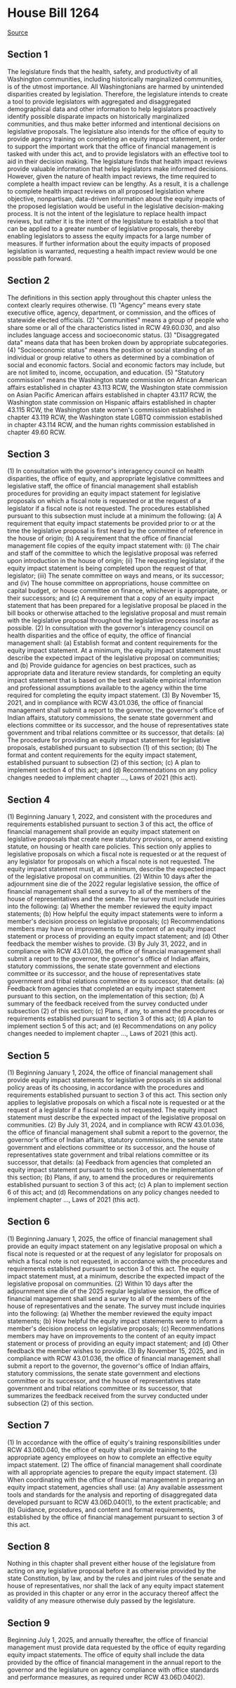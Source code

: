 # House Bill 1264

[Source](http://lawfilesext.leg.wa.gov/biennium/2021-22/Xml/Bills/House%20Bills/1264.xml)
## Section 1
The legislature finds that the health, safety, and productivity of all Washington communities, including historically marginalized communities, is of the utmost importance. All Washingtonians are harmed by unintended disparities created by legislation. Therefore, the legislature intends to create a tool to provide legislators with aggregated and disaggregated demographical data and other information to help legislators proactively identify possible disparate impacts on historically marginalized communities, and thus make better informed and intentional decisions on legislative proposals. The legislature also intends for the office of equity to provide agency training on completing an equity impact statement, in order to support the important work that the office of financial management is tasked with under this act, and to provide legislators with an effective tool to aid in their decision making.
The legislature finds that health impact reviews provide valuable information that helps legislators make informed decisions. However, given the nature of health impact reviews, the time required to complete a health impact review can be lengthy. As a result, it is a challenge to complete health impact reviews on all proposed legislation where objective, nonpartisan, data-driven information about the equity impacts of the proposed legislation would be useful in the legislative decision-making process. It is not the intent of the legislature to replace health impact reviews, but rather it is the intent of the legislature to establish a tool that can be applied to a greater number of legislative proposals, thereby enabling legislators to assess the equity impacts for a large number of measures. If further information about the equity impacts of proposed legislation is warranted, requesting a health impact review would be one possible path forward.

## Section 2
The definitions in this section apply throughout this chapter unless the context clearly requires otherwise.
(1) "Agency" means every state executive office, agency, department, or commission, and the offices of statewide elected officials.
(2) "Communities" means a group of people who share some or all of the characteristics listed in RCW 49.60.030, and also includes language access and socioeconomic status.
(3) "Disaggregated data" means data that has been broken down by appropriate subcategories.
(4) "Socioeconomic status" means the position or social standing of an individual or group relative to others as determined by a combination of social and economic factors. Social and economic factors may include, but are not limited to, income, occupation, and education.
(5) "Statutory commission" means the Washington state commission on African American affairs established in chapter 43.113 RCW, the Washington state commission on Asian Pacific American affairs established in chapter 43.117 RCW, the Washington state commission on Hispanic affairs established in chapter 43.115 RCW, the Washington state women's commission established in chapter 43.119 RCW, the Washington state LGBTQ commission established in chapter 43.114 RCW, and the human rights commission established in chapter 49.60 RCW.

## Section 3
(1) In consultation with the governor's interagency council on health disparities, the office of equity, and appropriate legislative committees and legislative staff, the office of financial management shall establish procedures for providing an equity impact statement for legislative proposals on which a fiscal note is requested or at the request of a legislator if a fiscal note is not requested. The procedures established pursuant to this subsection must include at a minimum the following:
(a) A requirement that equity impact statements be provided prior to or at the time the legislative proposal is first heard by the committee of reference in the house of origin;
(b) A requirement that the office of financial management file copies of the equity impact statement with:
(i) The chair and staff of the committee to which the legislative proposal was referred upon introduction in the house of origin;
(ii) The requesting legislator, if the equity impact statement is being completed upon the request of that legislator;
(iii) The senate committee on ways and means, or its successor; and
(iv) The house committee on appropriations, house committee on capital budget, or house committee on finance, whichever is appropriate, or their successors; and
(c) A requirement that a copy of an equity impact statement that has been prepared for a legislative proposal be placed in the bill books or otherwise attached to the legislative proposal and must remain with the legislative proposal throughout the legislative process insofar as possible.
(2) In consultation with the governor's interagency council on health disparities and the office of equity, the office of financial management shall:
(a) Establish format and content requirements for the equity impact statement. At a minimum, the equity impact statement must describe the expected impact of the legislative proposal on communities; and
(b) Provide guidance for agencies on best practices, such as appropriate data and literature review standards, for completing an equity impact statement that is based on the best available empirical information and professional assumptions available to the agency within the time required for completing the equity impact statement.
(3) By November 15, 2021, and in compliance with RCW 43.01.036, the office of financial management shall submit a report to the governor, the governor's office of Indian affairs, statutory commissions, the senate state government and elections committee or its successor, and the house of representatives state government and tribal relations committee or its successor, that details:
(a) The procedure for providing an equity impact statement for legislative proposals, established pursuant to subsection (1) of this section;
(b) The format and content requirements for the equity impact statement, established pursuant to subsection (2) of this section;
(c) A plan to implement section 4 of this act; and
(d) Recommendations on any policy changes needed to implement chapter ..., Laws of 2021 (this act).

## Section 4
(1) Beginning January 1, 2022, and consistent with the procedures and requirements established pursuant to section 3 of this act, the office of financial management shall provide an equity impact statement on legislative proposals that create new statutory provisions, or amend existing statute, on housing or health care policies. This section only applies to legislative proposals on which a fiscal note is requested or at the request of any legislator for proposals on which a fiscal note is not requested. The equity impact statement must, at a minimum, describe the expected impact of the legislative proposal on communities.
(2) Within 10 days after the adjournment sine die of the 2022 regular legislative session, the office of financial management shall send a survey to all of the members of the house of representatives and the senate. The survey must include inquiries into the following:
(a) Whether the member reviewed the equity impact statements;
(b) How helpful the equity impact statements were to inform a member's decision process on legislative proposals;
(c) Recommendations members may have on improvements to the content of an equity impact statement or process of providing an equity impact statement; and
(d) Other feedback the member wishes to provide.
(3) By July 31, 2022, and in compliance with RCW 43.01.036, the office of financial management shall submit a report to the governor, the governor's office of Indian affairs, statutory commissions, the senate state government and elections committee or its successor, and the house of representatives state government and tribal relations committee or its successor, that details:
(a) Feedback from agencies that completed an equity impact statement pursuant to this section, on the implementation of this section;
(b) A summary of the feedback received from the survey conducted under subsection (2) of this section;
(c) Plans, if any, to amend the procedures or requirements established pursuant to section 3 of this act;
(d) A plan to implement section 5 of this act; and
(e) Recommendations on any policy changes needed to implement chapter ..., Laws of 2021 (this act).

## Section 5
(1) Beginning January 1, 2024, the office of financial management shall provide equity impact statements for legislative proposals in six additional policy areas of its choosing, in accordance with the procedures and requirements established pursuant to section 3 of this act. This section only applies to legislative proposals on which a fiscal note is requested or at the request of a legislator if a fiscal note is not requested. The equity impact statement must describe the expected impact of the legislative proposal on communities.
(2) By July 31, 2024, and in compliance with RCW 43.01.036, the office of financial management shall submit a report to the governor, the governor's office of Indian affairs, statutory commissions, the senate state government and elections committee or its successor, and the house of representatives state government and tribal relations committee or its successor, that details:
(a) Feedback from agencies that completed an equity impact statement pursuant to this section, on the implementation of this section;
(b) Plans, if any, to amend the procedures or requirements established pursuant to section 3 of this act;
(c) A plan to implement section 6 of this act; and
(d) Recommendations on any policy changes needed to implement chapter ..., Laws of 2021 (this act).

## Section 6
(1) Beginning January 1, 2025, the office of financial management shall provide an equity impact statement on any legislative proposal on which a fiscal note is requested or at the request of any legislator for proposals on which a fiscal note is not requested, in accordance with the procedures and requirements established pursuant to section 3 of this act. The equity impact statement must, at a minimum, describe the expected impact of the legislative proposal on communities.
(2) Within 10 days after the adjournment sine die of the 2025 regular legislative session, the office of financial management shall send a survey to all of the members of the house of representatives and the senate. The survey must include inquiries into the following:
(a) Whether the member reviewed the equity impact statements;
(b) How helpful the equity impact statements were to inform a member's decision process on legislative proposals;
(c) Recommendations members may have on improvements to the content of an equity impact statement or process of providing an equity impact statement; and
(d) Other feedback the member wishes to provide.
(3) By November 15, 2025, and in compliance with RCW 43.01.036, the office of financial management shall submit a report to the governor, the governor's office of Indian affairs, statutory commissions, the senate state government and elections committee or its successor, and the house of representatives state government and tribal relations committee or its successor, that summarizes the feedback received from the survey conducted under subsection (2) of this section.

## Section 7
(1) In accordance with the office of equity's training responsibilities under RCW 43.06D.040, the office of equity shall provide training to the appropriate agency employees on how to complete an effective equity impact statement.
(2) The office of financial management shall coordinate with all appropriate agencies to prepare the equity impact statement.
(3) When coordinating with the office of financial management in preparing an equity impact statement, agencies shall use:
(a) Any available assessment tools and standards for the analysis and reporting of disaggregated data developed pursuant to RCW 43.06D.040(1), to the extent practicable; and
(b) Guidance, procedures, and content and format requirements, established by the office of financial management pursuant to section 3 of this act.

## Section 8
Nothing in this chapter shall prevent either house of the legislature from acting on any legislative proposal before it as otherwise provided by the state Constitution, by law, and by the rules and joint rules of the senate and house of representatives, nor shall the lack of any equity impact statement as provided in this chapter or any error in the accuracy thereof affect the validity of any measure otherwise duly passed by the legislature.

## Section 9
Beginning July 1, 2025, and annually thereafter, the office of financial management must provide data requested by the office of equity regarding equity impact statements. The office of equity shall include the data provided by the office of financial management in the annual report to the governor and the legislature on agency compliance with office standards and performance measures, as required under RCW 43.06D.040(2).
